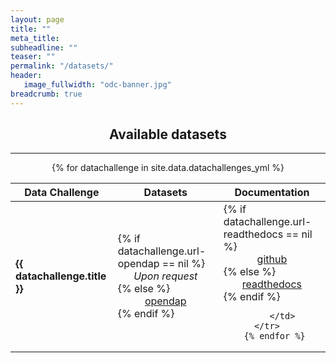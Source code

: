 ```yaml
---
layout: page
title: ""
meta_title: 
subheadline: ""
teaser: ""
permalink: "/datasets/"
header:
   image_fullwidth: "odc-banner.jpg"
breadcrumb: true
---
```


## <center> <b> Available datasets </b> </center>


---
 
<center>
<table>
  <thead>
    <tr>
      <th><center>Data Challenge</center></th>
      <th><center>Datasets</center></th>
      <th><center>  Documentation  </center></th>
    </tr>
  </thead>
  <tbody>
        {% for datachallenge in site.data.datachallenges_yml %} 
          <tr> 
             <td> <b>  {{ datachallenge.title }} </b></td> 
             <td> {% if datachallenge.url-opendap == nil %} 
                 <i><center>Upon request</center></i> 
                  {% else %}
                 <a href="{{ datachallenge.url-opendap }}"><center>opendap</center></a> 
                  {% endif %}
             </td>
             <td> {% if datachallenge.url-readthedocs == nil %} 
                    <a href="{{ datachallenge.url }}"><center>github</center></a>
                  {% else %}
                    <a href="{{ datachallenge.url-readthedocs }}"><center>readthedocs</center></a>
                  {% endif %}
              
             </td> 
          </tr>
        {% endfor %} 
      
  </tbody>
</table>
</center>
